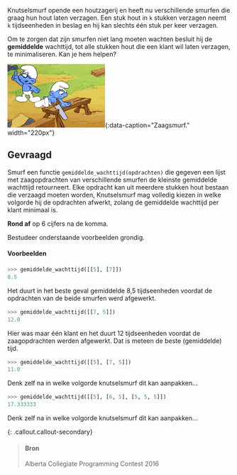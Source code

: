 Knutselsmurf opende een houtzagerij en heeft nu verschillende smurfen die graag hun hout laten verzagen. Een stuk hout in `k` stukken verzagen neemt `k` tijdseenheden in beslag en hij kan slechts één stuk per keer verzagen.

Om te zorgen dat zijn smurfen niet lang moeten wachten besluit hij de **gemiddelde** wachttijd, tot alle stukken hout die een klant wil laten verzagen, te minimaliseren. Kan je hem helpen?

![Zaagsmurf.](media/smurfs.gif "Zaagsmurf."){:data-caption="Zaagsmurf." width="220px"}

## Gevraagd
Smurf een functie `gemiddelde_wachttijd(opdrachten)` die gegeven een lijst met zaagopdrachten van verschillende smurfen de kleinste gemiddelde wachttijd retourneert. Elke opdracht kan uit meerdere stukken hout bestaan die verzaagd moeten worden, Knutselsmurf mag volledig kiezen in welke volgorde hij de opdrachten afwerkt, zolang de gemiddelde wachttijd per klant minimaal is.

**Rond af** op 6 cijfers na de komma.

Bestudeer onderstaande voorbeelden grondig.

#### Voorbeelden

```python
>>> gemiddelde_wachttijd([[5], [7]])
8.5
```

Het duurt in het beste geval gemiddelde 8,5 tijdseenheden voordat de opdrachten van de beide smurfen werd afgewerkt.

```python
>>> gemiddelde_wachttijd([[7, 5]])
12.0
```

Hier was maar één klant en het duurt 12 tijdseenheden voordat de zaagopdrachten werden afgewerkt. Dat is meteen de beste (gemiddelde) tijd.

```python
>>> gemiddelde_wachttijd([[5], [7, 5]])
11.0
```

Denk zelf na in welke volgorde knutselsmurf dit kan aanpakken...

```python
>>> gemiddelde_wachttijd([[5], [6, 5], [5, 5, 5]])
17.333333
```

Denk zelf na in welke volgorde knutselsmurf dit kan aanpakken...

{: .callout.callout-secondary}
>#### Bron
> Alberta Collegiate Programming Contest 2016
